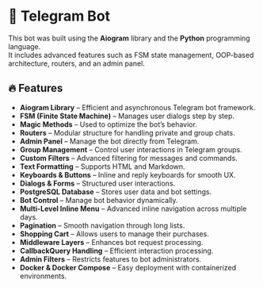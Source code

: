 # 🤖 Telegram Bot  

This bot was built using the **Aiogram** library and the **Python** programming language.  
It includes advanced features such as FSM state management, OOP-based architecture, routers, and an admin panel.  

## 🔥 Features  

- **Aiogram Library** – Efficient and asynchronous Telegram bot framework.  
- **FSM (Finite State Machine)** – Manages user dialogs step by step.  
- **Magic Methods** – Used to optimize the bot’s behavior.  
- **Routers** – Modular structure for handling private and group chats.  
- **Admin Panel** – Manage the bot directly from Telegram.  
- **Group Management** – Control user interactions in Telegram groups.  
- **Custom Filters** – Advanced filtering for messages and commands.  
- **Text Formatting** – Supports HTML and Markdown.  
- **Keyboards & Buttons** – Inline and reply keyboards for smooth UX.  
- **Dialogs & Forms** – Structured user interactions.  
- **PostgreSQL Database** – Stores user data and bot settings.  
- **Bot Control** – Manage bot behavior dynamically.  
- **Multi-Level Inline Menu** – Advanced inline navigation across multiple days.  
- **Pagination** – Smooth navigation through long lists.  
- **Shopping Cart** – Allows users to manage their purchases.  
- **Middleware Layers** – Enhances bot request processing.  
- **CallbackQuery Handling** – Efficient interaction processing.  
- **Admin Filters** – Restricts features to bot administrators.  
- **Docker & Docker Compose** – Easy deployment with containerized environments.  
